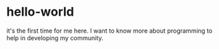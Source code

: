 # hello-world
it's the first time for me here.
I want to know more about programming to help in developing my community.
